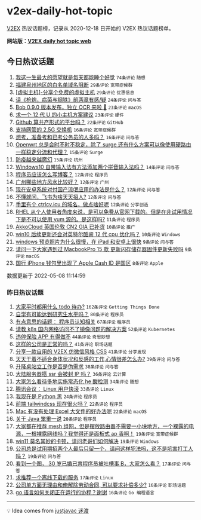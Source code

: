 # v2ex-daily-hot-topic

[V2EX](https://www.v2ex.com/) 热议话题榜，记录从 2020-12-18 日开始的 V2EX 热议话题榜单。

**网站版：[V2EX daily hot topic web](https://boojack.github.io/v2ex-daily-hot-topic-web/)**

## 今日热议话题

<!-- TODAY BEGIN -->

1. [我这一生最大的愿望就是每天都能睡个好觉](https://www.v2ex.com/t/851523) `74条评论` `随想`
1. [福建泉州地区的白名单域名阻断](https://www.v2ex.com/t/851525) `29条评论` `宽带症候群`
1. [[虚拟主机]-分享个免费的虚拟主机](https://www.v2ex.com/t/851530) `29条评论` `优惠信息`
1. [读《枪炮，病菌与钢铁》前两章有感/疑](https://www.v2ex.com/t/851538) `24条评论` `问与答`
1. [Bob 0.9.0 版本发布，独立 OCR 来啦 🎉](https://www.v2ex.com/t/851543) `23条评论` `macOS`
1. [求一个 12 代 U 的小主机方案建议](https://www.v2ex.com/t/851506) `23条评论` `硬件`
1. [Github 算共产形式的平台吗？](https://www.v2ex.com/t/851527) `22条评论` `GitHub`
1. [支持网管的 2.5G 交换机](https://www.v2ex.com/t/851511) `16条评论` `宽带症候群`
1. [想考，准备考和已考公务员的人多吗？](https://www.v2ex.com/t/851499) `16条评论` `问与答`
1. [Openwrt 总是会时不时不稳定，除了 surge 还有什么方案可以像使用硬路由一样稳定分流和代理？](https://www.v2ex.com/t/851519) `15条评论` `Surge`
1. [防疫越来越魔幻](https://www.v2ex.com/t/851507) `15条评论` `杭州`
1. [Windows10 自带输入法有方法添加两个拼音输入法吗？](https://www.v2ex.com/t/851540) `14条评论` `问与答`
1. [程序员应该怎么写博客？](https://www.v2ex.com/t/851549) `12条评论` `程序员`
1. [广州哪些地方风水比较好？](https://www.v2ex.com/t/851534) `12条评论` `广州`
1. [现在安卓系统对付国产流氓应用的办法是什么？](https://www.v2ex.com/t/851516) `12条评论` `问与答`
1. [不懂就问，飞书为啥天天招人?](https://www.v2ex.com/t/851505) `12条评论` `问与答`
1. [手里有个 ctrlcv.icu 的域名，做点啥好呢](https://www.v2ex.com/t/851491) `12条评论` `分享创造`
1. [RHEL 从个人使用者角度来说，是可以免费从官网下载的。但是在非试用情况下是不可以使用 yum 源的。是这样吗?](https://www.v2ex.com/t/851531) `11条评论` `程序员`
1. [AkkoCloud 英国伦敦 CN2 GIA 已补货](https://www.v2ex.com/t/851545) `10条评论` `推广`
1. [win10 后续更新还会对英特尔酷睿 12 代 cpu 优化吗？](https://www.v2ex.com/t/851529) `10条评论` `Windows`
1. [windows 预览照片为什么很慢，在 iPad 和安卓上很快](https://www.v2ex.com/t/851515) `9条评论` `问与答`
1. [请问一下大家遇到过 MacbookPro 15 款 更新闪存储存器固件更新失败吗](https://www.v2ex.com/t/851494) `9条评论` `macOS`
1. [国行 iPhone 钱包里出现了 Apple Cash ID 是国区](https://www.v2ex.com/t/851518) `8条评论` `Apple`

数据更新于 2022-05-08 11:14:59

<!-- TODAY END -->

### 昨日热议话题

<!-- YESTERDAY BEGIN -->

1. [大家平时都用什么 todo 待办?](https://www.v2ex.com/t/851277) `162条评论` `Getting Things Done`
1. [自学有可能达到研究生水平吗？](https://www.v2ex.com/t/851340) `80条评论` `程序员`
1. [有点意思的话题： 程序员认知相关](https://www.v2ex.com/t/851284) `67条评论` `程序员`
1. [请教 k8s 国内网络访问不了镜像问题的解决方案](https://www.v2ex.com/t/851280) `52条评论` `Kubernetes`
1. [违停保险 APP 有得做不](https://www.v2ex.com/t/851417) `44条评论` `奇思妙想`
1. [这样的公司是正常的吗？](https://www.v2ex.com/t/851279) `41条评论` `职场话题`
1. [分享一款自用的 V2EX 仿微信风格 CSS](https://www.v2ex.com/t/851399) `41条评论` `分享发现`
1. [天天干着不适合身体状况和反感的工作,心情很差怎么办?](https://www.v2ex.com/t/851315) `39条评论` `问与答`
1. [升降桌站立工作是否是伪需求](https://www.v2ex.com/t/851331) `38条评论` `问与答`
1. [大陆服务器搭 ssr 会被封 IP 吗？](https://www.v2ex.com/t/851443) `36条评论` `云计算`
1. [大家怎么看待多地实施常态化 he 酸检测](https://www.v2ex.com/t/851355) `34条评论` `随想`
1. [腾讯会议： Linux 用户快滚](https://www.v2ex.com/t/851449) `33条评论` `Linux`
1. [我现在是 Python 黑](https://www.v2ex.com/t/851334) `24条评论` `程序员`
1. [前端 tailwindcss 现在很火吗？](https://www.v2ex.com/t/851409) `22条评论` `程序员`
1. [Mac 有没有处理 Excel 大文件的好办法呢](https://www.v2ex.com/t/851376) `22条评论` `macOS`
1. [关于 Java 笨重一说](https://www.v2ex.com/t/851477) `20条评论` `程序员`
1. [大家都在推荐 mesh 组网，但是摆放路由器不需要一小块地方，一个裸露的电源，一根裸露网线吗？我觉得还是面板式 ap 香啊！](https://www.v2ex.com/t/851454) `19条评论` `宽带症候群`
1. [win11 莫名其妙的卡顿，请问老哥们如何解决](https://www.v2ex.com/t/851419) `19条评论` `Windows`
1. [公司总是试用期招两个人最后只留一个，请问这样犯法吗，这不是坑害打工人吗？](https://www.v2ex.com/t/851294) `19条评论` `问与答`
1. [看到一个图， 30 岁已婚已育程序员被吐槽事 B，大家怎么看？](https://www.v2ex.com/t/851438) `17条评论` `问与答`
1. [求推荐一个离线下载的服务](https://www.v2ex.com/t/851390) `17条评论` `Linux`
1. [公司单方面无理由和俺解除劳动合同, 可以要求补偿多少?](https://www.v2ex.com/t/851442) `16条评论` `职场话题`
1. [go 语言如何关闭正在运行的协程？谢谢](https://www.v2ex.com/t/851321) `16条评论` `Go 编程语言`

<!-- YESTERDAY END -->

---

💡 Idea comes from [justjavac 迷渡](https://github.com/justjavac/)
